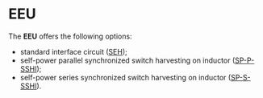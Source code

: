 # EEU

The **EEU** offers the following options:

- standard interface circuit ([SEH](./circuit/SEH));
- self-power parallel synchronized switch harvesting on inductor  ([SP-P-SSHI](./circuit/SP-P-SSHI));
- self-power series synchronized switch harvesting on inductor  ([SP-S-SSHI](./circuit/SP-S-SSHI)).




